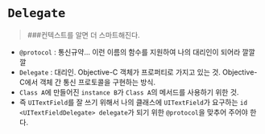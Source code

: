 # `Delegate`
> ###컨텍스트를 알면 더 스마트해진다.

- `@protocol` : 통신규약... 이런 이름의 함수를 지원하여 나의 대리인이 되어라 깔깔깔
- `Delegate` : 대리인. Objective-C 객체가 프로퍼티로 가지고 있는 것. Objective-C에서 객체 간 통신 프로토콜을 구현하는 방식.
- `Class A`에 만들어진 `instance B`가 `Class A`의 메서드를 사용하기 위한 것.
- 즉 `UITextField`를 잘 쓰기 위해서 나의 클래스에 `UITextField`가 요구하는 `id <UITextFieldDelegate> delegate`가 되기 위한 `@protocol`을 맞추어 주어야 한다.
